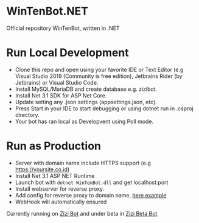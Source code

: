 # WinTenBot.NET
Official repository WinTenBot, written in .NET

# Run Local Development
- Clone this repo and open using your favorite IDE or Text Editor (e.g Visual Studio 2019 (Community is free edition), Jetbrains Rider (by Jetbrains) or Visual Studio Code.
- Install MySQL/MariaDB and create database e.g. zizibot.
- Install Net 3.1 SDK for ASP Net Core.
- Update setting any .json settings (appsettings.json, etc).
- Press Start in your IDE to start debugging or using dotnet run in .csproj directory.
- Your bot has ran local as Developvent using Poll mode.

# Run as Production
- Server with domain name include HTTPS support (e.g https://yoursite.co.id)
- Install Net 3.1 ASP NET Runtime
- Launch bot with `dotnet WinTenBot.dll` and get localhost:port
- Install webserver for reverse proxy.
- Add config for reverse proxy to domain name, [here example](https://www.google.com/search?client=firefox-b-d&q=nginx+reverse+proxy+example)
- WebHook will automatically ensured

Currently running on [Zizi Bot](t.me/MissZiziBot) and under beta in [Zizi Beta Bot](t.me/MissZiziBetaBot)
